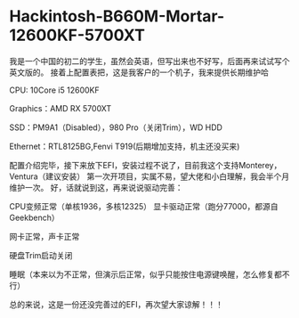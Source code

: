 # Hackintosh-B660M-Mortar-12600KF-5700XT
我是一个中国的初二的学生，虽然会英语，但写出来也不好写，后面再来试试写个英文版的。
接着上配置表把，这是我客户的一个机子，我来提供长期维护哈

CPU: 10Core i5 12600KF

Graphics：AMD RX 5700XT

SSD：PM9A1（Disabled），980 Pro（关闭Trim），WD HDD

Ethernet：RTL8125BG,Fenvi T919(后期增加支持，机主还没买来)

配置介绍完毕，接下来放下EFI，安装过程不说了，目前我这个支持Monterey，Ventura（建议安装）
第一次开项目，实属不易，望大佬和小白理解，我会半个月维护一次。
好，话就说到这，再来说说驱动完善：

CPU变频正常（单核1936，多核12325）
显卡驱动正常（跑分77000，都源自Geekbench）

网卡正常，声卡正常

硬盘Trim启动关闭

睡眠（本来以为不正常，但演示后正常，似乎只能按住电源键唤醒，怎么修复都不行）

总的来说，这是一份还没完善过的EFI，再次望大家谅解！！！
